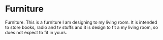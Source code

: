 # Furniture
Furniture. This is a furniture I am designing to my living room. It is intended to store books, radio and tv stuffs and it is design to fit a my living room, so does not expect to fit in yours.
